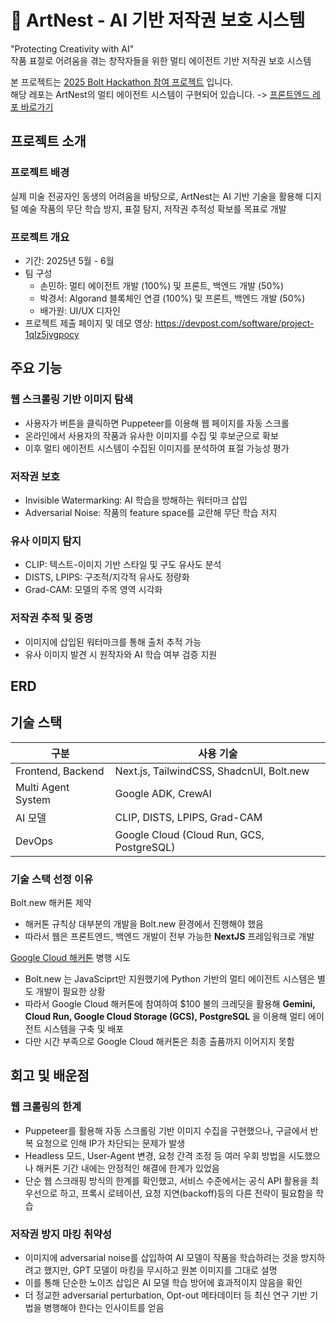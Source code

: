 # 🎨 ArtNest - AI 기반 저작권 보호 시스템

"Protecting Creativity with AI" <br>
작품 표절로 어려움을 겪는 창작자들을 위한 멀티 에이전트 기반 저작권 보호 시스템

본 프로젝트는 [2025 Bolt Hackathon 참여 프로젝트](https://worldslargesthackathon.devpost.com/) 입니다. <br>
해당 레포는 ArtNest의 멀티 에이전트 시스템이 구현되어 있습니다. -> [프론트엔드 레포 바로가기](https://github.com/tinovadev/artnest-frontend)

## 프로젝트 소개

### 프로젝트 배경
실제 미술 전공자인 동생의 어려움을 바탕으로, ArtNest는 AI 기반 기술을 활용해 디지털 예술 작품의 무단 학습 방지, 표절 탐지, 저작권 추적성 확보를 목표로 개발

### 프로젝트 개요
- 기간: 2025년 5월 - 6월
- 팀 구성
  - 손민하: 멀티 에이전트 개발 (100%) 및 프론트, 백엔드 개발 (50%)
  - 박경서: Algorand 블록체인 연결 (100%) 및 프론트, 백엔드 개발 (50%)
  - 배가원: UI/UX 디자인
- 프로젝트 제출 페이지 및 데모 영상: https://devpost.com/software/project-1qlz5jvgpocy


## 주요 기능

### 웹 스크롤링 기반 이미지 탐색
- 사용자가 버튼을 클릭하면 Puppeteer를 이용해 웹 페이지를 자동 스크롤
- 온라인에서 사용자의 작품과 유사한 이미지를 수집 및 후보군으로 확보
- 이후 멀티 에이전트 시스템이 수집된 이미지를 분석하여 표절 가능성 평가

### 저작권 보호
- Invisible Watermarking: AI 학습을 방해하는 워터마크 삽입
- Adversarial Noise: 작품의 feature space를 교란해 무단 학습 저지

### 유사 이미지 탐지
- CLIP: 텍스트-이미지 기반 스타일 및 구도 유사도 분석
- DISTS, LPIPS: 구조적/지각적 유사도 정량화
- Grad-CAM: 모델의 주목 영역 시각화

### 저작권 추적 및 증명
- 이미지에 삽입된 워터마크를 통해 출처 추적 가능
- 유사 이미지 발견 시 원작자와 AI 학습 여부 검증 지원

## ERD

## 기술 스택

| 구분               | 사용 기술                                 |
| ------------------ | ----------------------------------------- |
| Frontend, Backend  | Next.js, TailwindCSS, ShadcnUI, Bolt.new  |
| Multi Agent System | Google ADK, CrewAI                        |
| AI 모델            | CLIP, DISTS, LPIPS, Grad-CAM              |
| DevOps             | Google Cloud (Cloud Run, GCS, PostgreSQL) |

### 기술 스택 선정 이유

Bolt.new 해커톤 제약
- 해커톤 규칙상 대부분의 개발을 Bolt.new 환경에서 진행해야 했음
- 따라서 웹은 프론트엔드, 백엔드 개발이 전부 가능한 **NextJS** 프레임워크로 개발

[Google Cloud 해커톤](https://googlecloudmultiagents.devpost.com/?ref_feature=challenge&ref_medium=discover&_gl=1*6cd8jv*_gcl_au*MTYwNDI5NTM4NC4xNzU1NDI5NDc2*_ga*MTk2MzcxNTkwNi4xNzU1NDI5NDc2*_ga_0YHJK3Y10M*czE3NTU0Mjk0NzUkbzEkZzEkdDE3NTU0Mjk1MzckajYwJGwwJGgw) 병행 시도

- Bolt.new 는 JavaSciprt만 지원했기에 Python 기반의 멀티 에이전트 시스템은 별도 개발이 필요한 상황
- 따라서 Google Cloud 해커톤에 참여하여 $100 불의 크레딧을 활용해 **Gemini, Cloud Run, Google Cloud Storage (GCS), PostgreSQL** 을 이용해 멀티 에이전트 시스템을 구축 및 배포
- 다만 시간 부족으로 Google Cloud 해커톤은 최종 출품까지 이어지지 못함

## 회고 및 배운점

### 웹 크롤링의 한계

- Puppeteer를 활용해 자동 스크롤링 기반 이미지 수집을 구현했으나, 구글에서 반복 요청으로 인해 IP가 차단되는 문제가 발생
- Headless 모드, User-Agent 변경, 요청 간격 조정 등 여러 우회 방법을 시도했으나 해커톤 기간 내에는 안정적인 해결에 한계가 있었음
- 단순 웹 스크래핑 방식의 한계를 확인했고, 서비스 수준에서는 공식 API 활용을 최우선으로 하고, 프록시 로테이션, 요청 지연(backoff)등의 다른 전략이 필요함을 학습

### 저작권 방지 마킹 취약성

- 이미지에 adversarial noise를 삽입하여 AI 모델이 작품을 학습하려는 것을 방지하려고 했지만, GPT 모델이 마킹을 무시하고 원본 이미지를 그대로 설명
- 이를 통해 단순한 노이즈 삽입은 AI 모델 학습 방어에 효과적이지 않음을 확인
- 더 정교한 adversarial perturbation, Opt-out 메타데이터 등 최신 연구 기반 기법을 병행해야 한다는 인사이트를 얻음